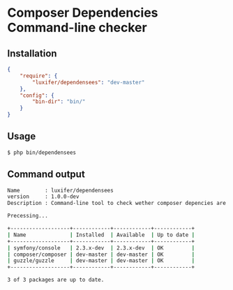 Composer Dependencies Command-line checker
==========================================

Installation
------------

```json
{
    "require": {
        "luxifer/dependensees": "dev-master"
    },
    "config": {
        "bin-dir": "bin/"
    }
}
```

Usage
-----

```bash
$ php bin/dependensees
```

Command output
--------------

```bash
Name        : luxifer/dependensees
version     : 1.0.0-dev
Description : Command-line tool to check wether composer depencies are up to date

Precessing...

+-------------------+------------+------------+------------+
| Name              | Installed  | Available  | Up to date |
+-------------------+------------+------------+------------+
| symfony/console   | 2.3.x-dev  | 2.3.x-dev  | OK         |
| composer/composer | dev-master | dev-master | OK         |
| guzzle/guzzle     | dev-master | dev-master | OK         |
+-------------------+------------+------------+------------+

3 of 3 packages are up to date.
```